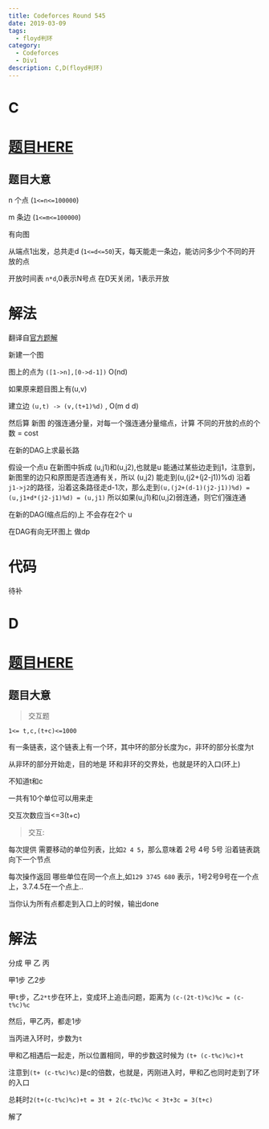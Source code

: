 ```yaml
---
title: Codeforces Round 545
date: 2019-03-09
tags:
  - floyd判环
category:
  - Codeforces
  - Div1
description: C,D(floyd判环)
---
```

# C
# [题目HERE](https://codeforces.com/contest/1137/problem/C)

## 题目大意

n 个点 (`1<=n<=100000`)

m 条边 (`1<=m<=100000`)

有向图

从端点1出发，总共走d (`1<=d<=50`)天，每天能走一条边，能访问多少个不同的开放的点

开放时间表 `n*d`,0表示N号点 在D天关闭，1表示开放

# 解法

翻译自[官方题解](https://codeforces.com/blog/entry/65825)

新建一个图

图上的点为 `([1->n],[0->d-1])` O(nd)

如果原来题目图上有(u,v)

建立边 `(u,t) -> (v,(t+1)%d)` , O(m d d)

然后算 新图 的强连通分量，对每一个强连通分量缩点，计算 不同的开放的点的个数 = cost

在新的DAG上求最长路

假设一个点u 在新图中拆成 (u,j1)和(u,j2),也就是u 能通过某些边走到j1，注意到，新图里的边只和原图是否连通有关，所以 (u,j2) 能走到(u,(j2+(j2-j1))%d) 沿着`j1->j2`的路径，沿着这条路径走d-1次，那么走到`(u,(j2+(d-1)(j2-j1))%d) = (u,j1+d*(j2-j1)%d) = (u,j1)` 所以如果(u,j1)和(u,j2)弱连通，则它们强连通

在新的DAG(缩点后的)上 不会存在2个 u

在DAG有向无环图上 做dp

# 代码

待补

# D
# [题目HERE](https://codeforces.com/contest/1137/problem/D)

## 题目大意

> 交互题

`1<= t,c,(t+c)<=1000`

有一条链表，这个链表上有一个环，其中环的部分长度为c，非环的部分长度为t

从非环的部分开始走，目的地是 环和非环的交界处，也就是环的入口(环上)

不知道t和c

一共有10个单位可以用来走

交互次数应当<=3(t+c)

> 交互:

每次提供 需要移动的单位列表，比如`2 4 5`，那么意味着 2号 4号 5号 沿着链表跳向下一个节点

每次操作返回 哪些单位在同一个点上,如`129 3745 680` 表示，1号2号9号在一个点上，3.7.4.5在一个点上..

当你认为所有点都走到入口上的时候，输出done

# 解法

分成 甲 乙 丙

甲1步
乙2步

甲`t`步，乙`2*t`步在环上，变成环上追击问题，距离为 `(c-(2t-t)%c)%c = (c-t%c)%c`

然后，甲乙丙，都走1步

当丙进入环时，步数为`t`

甲和乙相遇后一起走，所以位置相同，甲的步数这时候为 `(t+ (c-t%c)%c)+t`

注意到`(t+ (c-t%c)%c)`是c的倍数，也就是，丙刚进入时，甲和乙也同时走到了环的入口

总耗时`2(t+(c-t%c)%c)+t = 3t + 2(c-t%c)%c < 3t+3c = 3(t+c)`

解了
